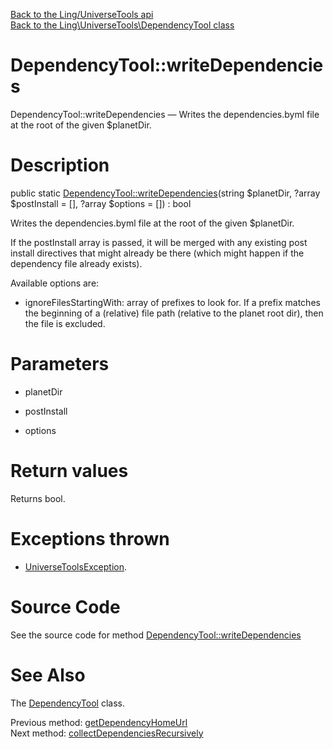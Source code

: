 [Back to the Ling/UniverseTools api](https://github.com/lingtalfi/UniverseTools/blob/master/doc/api/Ling/UniverseTools.md)<br>
[Back to the Ling\UniverseTools\DependencyTool class](https://github.com/lingtalfi/UniverseTools/blob/master/doc/api/Ling/UniverseTools/DependencyTool.md)


DependencyTool::writeDependencies
================



DependencyTool::writeDependencies — Writes the dependencies.byml file at the root of the given $planetDir.




Description
================


public static [DependencyTool::writeDependencies](https://github.com/lingtalfi/UniverseTools/blob/master/doc/api/Ling/UniverseTools/DependencyTool/writeDependencies.md)(string $planetDir, ?array $postInstall = [], ?array $options = []) : bool




Writes the dependencies.byml file at the root of the given $planetDir.

If the postInstall array is passed, it will be merged with any existing post install directives that might
already be there (which might happen if the dependency file already exists).

Available options are:
- ignoreFilesStartingWith: array of prefixes to look for. If a prefix matches the beginning of a (relative) file path (relative to the planet root dir),
         then the file is excluded.




Parameters
================


- planetDir

    

- postInstall

    

- options

    


Return values
================

Returns bool.


Exceptions thrown
================

- [UniverseToolsException](https://github.com/lingtalfi/UniverseTools/blob/master/doc/api/Ling/UniverseTools/Exception/UniverseToolsException.md).&nbsp;







Source Code
===========
See the source code for method [DependencyTool::writeDependencies](https://github.com/lingtalfi/UniverseTools/blob/master/DependencyTool.php#L455-L471)


See Also
================

The [DependencyTool](https://github.com/lingtalfi/UniverseTools/blob/master/doc/api/Ling/UniverseTools/DependencyTool.md) class.

Previous method: [getDependencyHomeUrl](https://github.com/lingtalfi/UniverseTools/blob/master/doc/api/Ling/UniverseTools/DependencyTool/getDependencyHomeUrl.md)<br>Next method: [collectDependenciesRecursively](https://github.com/lingtalfi/UniverseTools/blob/master/doc/api/Ling/UniverseTools/DependencyTool/collectDependenciesRecursively.md)<br>

